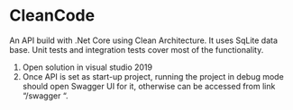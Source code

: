 # CleanCode
An API build with .Net Core using Clean Architecture. It uses SqLite data base. Unit tests and integration tests cover most of the functionality.

1. Open solution in visual studio 2019 
2. Once API is set as start-up project, running the project in debug mode should open Swagger UI for it, otherwise can be accessed from link “/swagger “.
